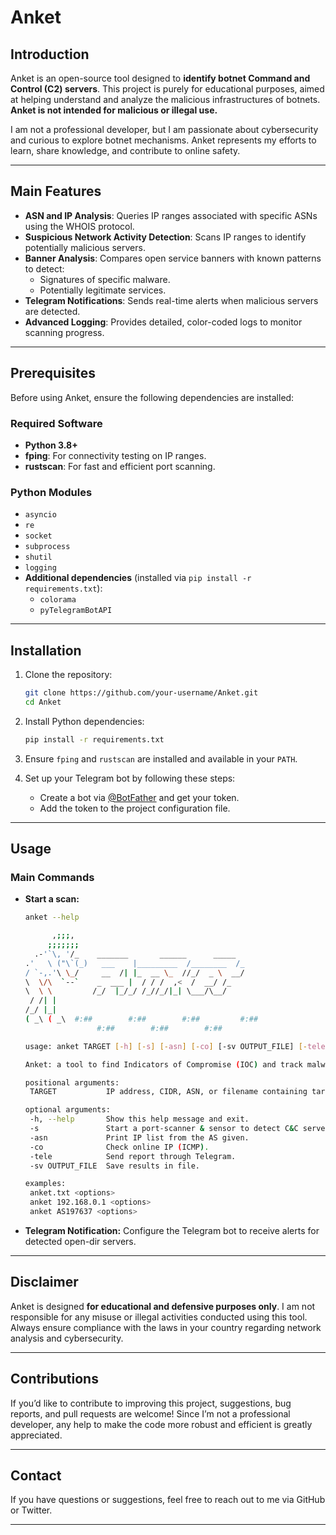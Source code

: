 # **Anket**

## **Introduction**
Anket is an open-source tool designed to **identify botnet Command and Control (C2) servers**. This project is purely for educational purposes, aimed at helping understand and analyze the malicious infrastructures of botnets. **Anket is not intended for malicious or illegal use.**

I am not a professional developer, but I am passionate about cybersecurity and curious to explore botnet mechanisms. Anket represents my efforts to learn, share knowledge, and contribute to online safety.

---

## **Main Features**
- **ASN and IP Analysis**: Queries IP ranges associated with specific ASNs using the WHOIS protocol.
- **Suspicious Network Activity Detection**: Scans IP ranges to identify potentially malicious servers.
- **Banner Analysis**: Compares open service banners with known patterns to detect:
  - Signatures of specific malware.
  - Potentially legitimate services.
- **Telegram Notifications**: Sends real-time alerts when malicious servers are detected.
- **Advanced Logging**: Provides detailed, color-coded logs to monitor scanning progress.

---

## **Prerequisites**
Before using Anket, ensure the following dependencies are installed:

### **Required Software**
- **Python 3.8+**
- **fping**: For connectivity testing on IP ranges.
- **rustscan**: For fast and efficient port scanning.

### **Python Modules**
- `asyncio`
- `re`
- `socket`
- `subprocess`
- `shutil`
- `logging`
- **Additional dependencies** (installed via `pip install -r requirements.txt`):
  - `colorama`
  - `pyTelegramBotAPI`

---

## **Installation**
1. Clone the repository:
   ```bash
   git clone https://github.com/your-username/Anket.git
   cd Anket
   ```
2. Install Python dependencies:
   ```bash
   pip install -r requirements.txt
   ```
3. Ensure `fping` and `rustscan` are installed and available in your `PATH`.

4. Set up your Telegram bot by following these steps:
   - Create a bot via [@BotFather](https://t.me/BotFather) and get your token.
   - Add the token to the project configuration file.

---

## **Usage**
### **Main Commands**
- **Start a scan:**
   ```bash
  anket --help

         ,;;;,
        ;;;;;;;
     .-'`\, '/_    _______       ______      _____ 
   .'   \ ("\`(_)   ___    |_________  /________  /_
  / `-,.'\ \_/     __  /| |_  __ \_  //_/  _ \  __/
  \  \/\  `--`    _  ___ |  / / /  ,<  /  __/ /_ 
   \  \ \         /_/  |_/_/ /_//_/|_| \___/\__/
    / /| |
   /_/ |_|
  ( _\ ( _\  #:##        #:##        #:##         #:##
                   #:##        #:##        #:##
  
  usage: anket TARGET [-h] [-s] [-asn] [-co] [-sv OUTPUT_FILE] [-tele]
  
  Anket: a tool to find Indicators of Compromise (IOC) and track malware activity.
  
  positional arguments:
    TARGET           IP address, CIDR, ASN, or filename containing targets.
  
  optional arguments:
    -h, --help       Show this help message and exit.
    -s               Start a port-scanner & sensor to detect C&C server.
    -asn             Print IP list from the AS given.
    -co              Check online IP (ICMP).
    -tele            Send report through Telegram.
    -sv OUTPUT_FILE  Save results in file.
  
  examples:
    anket.txt <options>
    anket 192.168.0.1 <options>
    anket AS197637 <options>
   ```

- **Telegram Notification:**
   Configure the Telegram bot to receive alerts for detected open-dir servers.

---

## **Disclaimer**
Anket is designed **for educational and defensive purposes only**. I am not responsible for any misuse or illegal activities conducted using this tool. Always ensure compliance with the laws in your country regarding network analysis and cybersecurity.

---

## **Contributions**
If you’d like to contribute to improving this project, suggestions, bug reports, and pull requests are welcome! Since I’m not a professional developer, any help to make the code more robust and efficient is greatly appreciated.

---

## **Contact**
If you have questions or suggestions, feel free to reach out to me via GitHub or Twitter.

---
